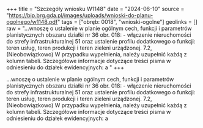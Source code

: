 +++
title = "Szczegóły wniosku W1148"
date = "2024-06-10"
source = "https://bip.brg.gda.pl/images/uploads/wnioski-do-planu-ogolnego/w1148.pdf"
tags = ["obręb: 0018", "wnioski-ogolne"]
geolinks = []
raw = "...wnoszę o ustalenie w planie ogólnym cech, funkcji i parametrów planistycznych obszaru działki nr 36 obr. 018: - włączenie nieruchomości do strefy infrastrukturalnej 51 oraz ustalenie profilu dodatkowego o funkcji: teren usług, teren produkcji i teren zieleni urządzonej. 7.2, (Nieobowiązkowo) W przypadku wypełnienia, należy uzupełnić każdą z kolumn tabeli. Szczegółowe informacje dotyczące treści pisma w odniesieniu do działek ewidencyjnych: a "
+++

...wnoszę o ustalenie w planie ogólnym cech, funkcji i parametrów planistycznych obszaru działki
nr 36 obr. 018: - włączenie nieruchomości do strefy infrastrukturalnej 51 oraz ustalenie profilu dodatkowego
o funkcji: teren usług, teren produkcji i teren zieleni urządzonej.
7.2, (Nieobowiązkowo) W przypadku wypełnienia, należy uzupełnić każdą z kolumn tabeli.
Szczegółowe informacje dotyczące treści pisma w odniesieniu do działek ewidencyjnych: a



